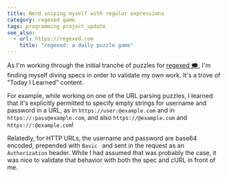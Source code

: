 ```yaml
---
title: Nerd sniping myself with regular expressions
category: regexed game
tags: programming project_update
see_also:
  - url: https://regexed.com
    title: "regexed: a daily puzzle game"
---
```


As I'm working through the initial tranche of puzzles for [regexed 🗯️][regexed], I'm finding myself diving specs in order to validate my own work. It's a trove of "Today I Learned" content.

For example, while working on one of the URL parsing puzzles, I learned that it's explicitly permitted to specify empty strings for username and password in a URL, as in `https://user:@example.com` and in `https://:pass@example.com`, and also `https://@example.com` and `https://:@example.com`!

Relatedly, for HTTP URLs, the username and password are base64 encoded, prepended with `Basic ` and sent in the request as an `Authorization` header. While I had assumed that was probably the case, it was nice to validate that behavior with both the spec and cURL in front of me.

[regexed]: https://regexed.com
